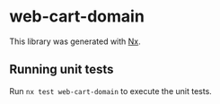 # web-cart-domain

This library was generated with [Nx](https://nx.dev).

## Running unit tests

Run `nx test web-cart-domain` to execute the unit tests.
